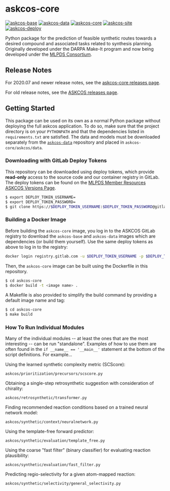 # askcos-core
[![askcos-base](https://img.shields.io/badge/-askcos--base-lightgray?style=flat-square)](https://gitlab.com/mlpds_mit/ASKCOS/askcos-base)
[![askcos-data](https://img.shields.io/badge/-askcos--data-lightgray?style=flat-square)](https://gitlab.com/mlpds_mit/ASKCOS/askcos-data)
[![askcos-core](https://img.shields.io/badge/-askcos--core-blue?style=flat-square)](https://gitlab.com/mlpds_mit/ASKCOS/askcos-core)
[![askcos-site](https://img.shields.io/badge/-askcos--site-lightgray?style=flat-square)](https://gitlab.com/mlpds_mit/ASKCOS/askcos-site)
[![askcos-deploy](https://img.shields.io/badge/-askcos--deploy-lightgray?style=flat-square)](https://gitlab.com/mlpds_mit/ASKCOS/askcos-deploy)

Python package for the prediction of feasible synthetic routes towards a desired compound and associated tasks related to synthesis planning. Originally developed under the DARPA Make-It program and now being developed under the [MLPDS Consortium](http://mlpds.mit.edu).

## Release Notes

For 2020.07 and newer release notes, see the [askcos-core releases page](https://gitlab.com/mlpds_mit/ASKCOS/askcos-core/-/releases).

For old release notes, see the [ASKCOS releases page](https://gitlab.com/mlpds_mit/ASKCOS/ASKCOS/-/releases).

## Getting Started

This package can be used on its own as a normal Python package without deploying the full askcos application. To do so, make sure that the project directory is on your `PYTHONPATH` and that the dependencies listed in `requirements.txt` are satisfied. The data and models must be downloaded separately from the [`askcos-data`](https://gitlab.com/mlpds_mit/ASKCOS/askcos-data) repository and placed in `askcos-core/askcos/data`.

### Downloading with GitLab Deploy Tokens

This repository can be downloaded using deploy tokens, which provide __read-only__ access to the source code and our container registry in GitLab. The deploy tokens can be found on the [MLPDS Member Resources ASKCOS Versions Page](https://mlpds.mit.edu/member-resources-releases-versions/).

```bash
$ export DEPLOY_TOKEN_USERNAME=
$ export DEPLOY_TOKEN_PASSWORD=
$ git clone https://$DEPLOY_TOKEN_USERNAME:$DEPLOY_TOKEN_PASSWORD@gitlab.com/mlpds_mit/askcos/askcos-core.git
```

### Building a Docker Image

Before building the `askcos-core` image, you log in to the ASKCOS GitLab registry to download the `askcos-base` and `askcos-data` images which are dependencies (or build them yourself). Use the same deploy tokens as above to log in to the registry:

```bash
docker login registry.gitlab.com -u $DEPLOY_TOKEN_USERNAME -p $DEPLOY_TOKEN_PASSWORD
```

Then, the `askcos-core` image can be built using the Dockerfile in this repository.

```bash
$ cd askcos-core
$ docker build -t <image name> .
```

A Makefile is also provided to simplify the build command by providing a default image name and tag:

```bash
$ cd askcos-core
$ make build
```

### How To Run Individual Modules
Many of the individual modules -- at least the ones that are the most interesting -- can be run "standalone". Examples of how to use them are often found in the ```if __name__ == '__main__'``` statement at the bottom of the script definitions. For example...

Using the learned synthetic complexity metric (SCScore):
```
askcos/prioritization/precursors/scscore.py
```

Obtaining a single-step retrosynthetic suggestion with consideration of chirality:
```
askcos/retrosynthetic/transformer.py
```

Finding recommended reaction conditions based on a trained neural network model:
```
askcos/synthetic/context/neuralnetwork.py
```

Using the template-free forward predictor:
```
askcos/synthetic/evaluation/template_free.py
```

Using the coarse "fast filter" (binary classifier) for evaluating reaction plausibility:
```
askcos/synthetic/evaluation/fast_filter.py
```

Predicting regio-selectivity for a given atom-mapped reaction:
```angular2
askcos/synthetic/selectivity/general_selectivity.py
```
